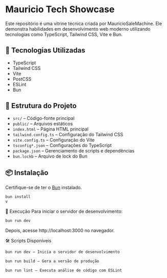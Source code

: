 # Mauricio Tech Showcase

Este repositório é uma vitrine técnica criada por MauricioSaleMachine. Ele demonstra habilidades em desenvolvimento web moderno utilizando tecnologias como TypeScript, Tailwind CSS, Vite e Bun.

## 🚀 Tecnologias Utilizadas

- TypeScript
- Tailwind CSS
- Vite
- PostCSS
- ESLint
- Bun

## 📁 Estrutura do Projeto

- `src/` – Código-fonte principal
- `public/` – Arquivos estáticos
- `index.html` – Página HTML principal
- `tailwind.config.ts` – Configuração do Tailwind CSS
- `vite.config.ts` – Configuração do Vite
- `tsconfig*.json` – Configurações do TypeScript
- `package.json` – Gerenciamento de scripts e dependências
- `bun.lockb` – Arquivo de lock do Bun

## 📦 Instalação

Certifique-se de ter o [Bun](https://bun.sh/) instalado.

```bash
bun install
v

```
🧪 Execução
Para iniciar o servidor de desenvolvimento:

```bash
bun run dev
```


Depois, acesse http://localhost:3000 no navegador.


🛠️ Scripts Disponíveis

```bash
bun run dev – Inicia o servidor de desenvolvimento

bun run build – Gera a versão de produção

bun run lint – Executa análise de código com ESLint

```
